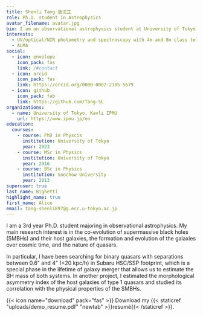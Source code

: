 ```yaml
---
title: Shenli Tang 唐沈立
role: Ph.D. student in Astrophysics
avatar_filename: avatar.jpg
bio: I am an observational astrophysics student at University of Tokyo.
interests:
  - UV/optical/NIR photometry and spectroscopy with 4m and 8m class telescopes
  - ALMA
social:
  - icon: envelope
    icon_pack: fas
    link: /#contact
  - icon: orcid
    icon_pack: fas
    link: https://orcid.org/0000-0002-2185-5679
  - icon: github
    icon_pack: fab
    link: https://github.com/Tang-SL
organizations:
  - name: University of Tokyo, Kavli IPMU
    url: https://www.ipmu.jp/en
education:
  courses:
    - course: PhD in Physcis
      institution: University of Tokyo
      year: 2023
    - course: MSc in Physics
      institution: University of Tokyo
      year: 2016
    - course: BSc in Physics
      institution: Soochow University
      year: 2013
superuser: true
last_name: Bighetti
highlight_name: true
first_name: Alice
email: tang-shenli897@g.ecc.u-tokyo.ac.jp
---
```

I am a 3rd year Ph.D. student majoring in observational astrophysics. My main research interest is in the co-evolution of supermassive black holes (SMBHs) and their host galaxies, the formation and evolution of the galaxies over cosmic time, and the nature of quasars.

I﻿n particular, I have been searching for binary quasars with separations between 0.6" and 4" (<20 kpc/h) in Subaru HSC/SSP footprint, which is a special phase in the lifetime of galaxy merger that allows us to estimate the BH mass of both systems. In another project, I estimated the morphological asymmetry index of the host galaxies of type 1 quasars and studied its correlation with the physical properties of the SMBHs. 

{{< icon name="download" pack="fas" >}} Download my {{< staticref "uploads/demo_resume.pdf" "newtab" >}}resumé{{< /staticref >}}.
